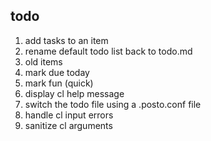 todo
----

1. add tasks to an item
2. rename default todo list back to todo.md
3. old items
4. mark due today
5. mark fun (quick)
6. display cl help message
7. switch the todo file using a .posto.conf file
8. handle cl input errors
9. sanitize cl arguments
